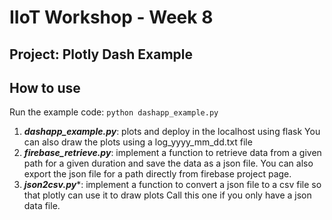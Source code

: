 # IIoT Workshop - Week 8 
## Project: Plotly Dash Example

## How to use 
Run the example code: ```python dashapp_example.py```
1. ***dashapp_example.py***: plots and deploy in the localhost using flask
You can also draw the plots using a log_yyyy_mm_dd.txt file
2. ***firebase_retrieve.py***: implement a function to retrieve data from a given path for a given duration and save the data as a json file. 
You can also export the json file for a path directly from firebase project page.
3. ***json2csv.py****: implement a function to convert a json file to a csv file so that plotly can use it to draw plots
Call this one if you only have a json data file.

